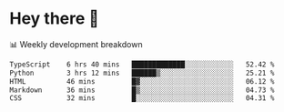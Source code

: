 # Hey there 👋

📊 Weekly development breakdown
<!--START_SECTION:waka-->

```txt
TypeScript    6 hrs 40 mins   █████████████░░░░░░░░░░░░   52.42 %
Python        3 hrs 12 mins   ██████▒░░░░░░░░░░░░░░░░░░   25.21 %
HTML          46 mins         █▓░░░░░░░░░░░░░░░░░░░░░░░   06.12 %
Markdown      36 mins         █▒░░░░░░░░░░░░░░░░░░░░░░░   04.73 %
CSS           32 mins         █░░░░░░░░░░░░░░░░░░░░░░░░   04.31 %
```

<!--END_SECTION:waka-->
